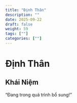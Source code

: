 ```yaml
---
title: "Định Thân"
description: ""
date: 2025-09-22
draft: false
weight: 59
tags: [""]
categories: [""]
---
```


# Định Thân

<!-- **Mã:** 
**Nhóm:**  -->

## Khái Niệm

“Đang trong quá trình bổ sung!”